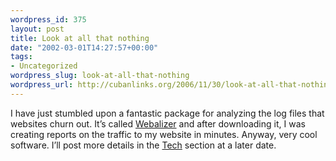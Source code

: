 ```yaml
--- 
wordpress_id: 375
layout: post
title: Look at all that nothing
date: "2002-03-01T14:27:57+00:00"
tags: 
- Uncategorized
wordpress_slug: look-at-all-that-nothing
wordpress_url: http://cubanlinks.org/2006/11/30/look-at-all-that-nothing
---
```

<p>I have just stumbled upon a fantastic package for analyzing the log files that websites churn out.  It&#8217;s called <a href="http://www.mrunix.net/webalizer">Webalizer</a> and after downloading it, I was creating reports on the traffic to my website in minutes.  Anyway, very cool software.  I&#8217;ll post more details in the <a href="/section/tech/">Tech</a> section at a later date.</p>
